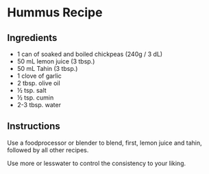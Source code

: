 # Hummus Recipe


## Ingredients

- 1 can of soaked and boiled chickpeas (240g / 3 dL)
- 50 mL lemon juice (3 tbsp.)
- 50 mL Tahin (3 tbsp.)
- 1 clove of garlic
- 2 tbsp. olive oil
- ½ tsp. salt
- ½ tsp. cumin
- 2-3 tbsp. water

## Instructions

Use a foodprocessor or blender to blend, first, lemon juice and tahin, followed by all other recipes.

Use more or lesswater to control the consistency to your liking.

